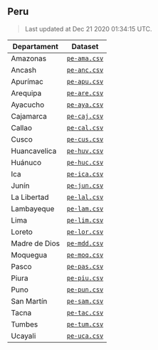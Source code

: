 ## Peru

> Last updated at Dec 21 2020 01:34:15 UTC.


| Departament | Dataset |
| ----------- | ------- |
| Amazonas | [`pe-ama.csv`](pe-ama.csv) |
| Ancash | [`pe-anc.csv`](pe-anc.csv) |
| Apurímac | [`pe-apu.csv`](pe-apu.csv) |
| Arequipa | [`pe-are.csv`](pe-are.csv) |
| Ayacucho | [`pe-aya.csv`](pe-aya.csv) |
| Cajamarca | [`pe-caj.csv`](pe-caj.csv) |
| Callao | [`pe-cal.csv`](pe-cal.csv) |
| Cusco | [`pe-cus.csv`](pe-cus.csv) |
| Huancavelica | [`pe-huv.csv`](pe-huv.csv) |
| Huánuco | [`pe-huc.csv`](pe-huc.csv) |
| Ica | [`pe-ica.csv`](pe-ica.csv) |
| Junín | [`pe-jun.csv`](pe-jun.csv) |
| La Libertad | [`pe-lal.csv`](pe-lal.csv) |
| Lambayeque | [`pe-lam.csv`](pe-lam.csv) |
| Lima | [`pe-lim.csv`](pe-lim.csv) |
| Loreto | [`pe-lor.csv`](pe-lor.csv) |
| Madre de Dios | [`pe-mdd.csv`](pe-mdd.csv) |
| Moquegua | [`pe-moq.csv`](pe-moq.csv) |
| Pasco | [`pe-pas.csv`](pe-pas.csv) |
| Piura | [`pe-piu.csv`](pe-piu.csv) |
| Puno | [`pe-pun.csv`](pe-pun.csv) |
| San Martín | [`pe-sam.csv`](pe-sam.csv) |
| Tacna | [`pe-tac.csv`](pe-tac.csv) |
| Tumbes | [`pe-tum.csv`](pe-tum.csv) |
| Ucayali | [`pe-uca.csv`](pe-uca.csv) |

